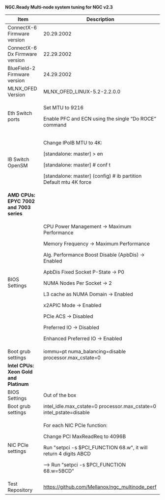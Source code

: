 **NGC.Ready Multi-node system tuning for NGC v2.3**

<table>
<thead>
<tr class="header">
<th><strong>Item</strong></th>
<th><strong>Description</strong></th>
</tr>
</thead>
<tbody>
<tr class="odd">
<td>ConnectX-6 Firmware version</td>
<td>20.29.2002</td>
</tr>
<tr class="even">
<td>ConnectX-6 Dx Firmware version</td>
<td>22.29.2002</td>
</tr>
<tr class="odd">
<td>BlueField-2 Firmware version</td>
<td>24.29.2002</td>
</tr>
<tr class="even">
<td>MLNX_OFED Version</td>
<td>MLNX_OFED_LINUX-5.2-2.2.0.0</td>
</tr>
<tr class="odd">
<td>Eth Switch ports</td>
<td><p>Set MTU to 9216</p>
<p>Enable PFC and ECN using the single “Do ROCE” command</p></td>
</tr>
<tr class="even">
<td>IB Switch OpenSM</td>
<td><p>Change IPoIB MTU to 4K:</p>
<p>[standalone: master] &gt; en</p>
<p>[standalone: master] # conf t</p>
<p>[standalone: master] (config) # ib partition Default mtu 4K force</p></td>
</tr>
<tr class="odd">
<td><strong>AMD CPUs: EPYC 7002 and 7003 series</strong></td>
<td></td>
</tr>
<tr class="even">
<td>BIOS Settings</td>
<td><p>CPU Power Management -&gt; Maximum Performance</p>
<p>Memory Frequency -&gt; Maximum Performance</p>
<p>Alg. Performance Boost Disable (ApbDis) -&gt; Enabled</p>
<p>ApbDis Fixed Socket P-State -&gt; P0</p>
<p>NUMA Nodes Per Socket -&gt; 2</p>
<p>L3 cache as NUMA Domain -&gt; Enabled</p>
<p>x2APIC Mode -&gt; Enabled</p>
<p>PCIe ACS -&gt; Disabled</p>
<p>Preferred IO -&gt; Disabled</p>
<p>Enhanced Preferred IO -&gt; Enabled</p></td>
</tr>
<tr class="odd">
<td>Boot grub settings</td>
<td>iommu=pt numa_balancing=disable processor.max_cstate=0</td>
</tr>
<tr class="even">
<td><strong>Intel CPUs: Xeon Gold and Platinum</strong></td>
<td></td>
</tr>
<tr class="odd">
<td>BIOS Settings</td>
<td>Out of the box</td>
</tr>
<tr class="even">
<td>Boot grub settings</td>
<td>intel_idle.max_cstate=0 processor.max_cstate=0 intel_pstate=disable</td>
</tr>
<tr class="odd">
<td>NIC PCIe settings</td>
<td><p>For each NIC PCIe function:</p>
<p>Change PCI MaxReadReq to 4096B</p>
<p>Run "setpci -s $PCI_FUNCTION 68.w", it will return 4 digits ABCD</p>
<p>--&gt; Run "setpci -s $PCI_FUNCTION 68.w=5BCD"</p></td>
</tr>
<tr class="even">
<td>Test Repository</td>
<td><a href="https://github.com/Mellanox/ngc_multinode_perf">https://github.com/Mellanox/ngc_multinode_perf</a></td>
</tr>
</tbody>
</table>
